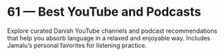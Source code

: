 # 61 — Best YouTube and Podcasts

Explore curated Danish YouTube channels and podcast recommendations that help you absorb language in a relaxed and enjoyable way. Includes Jamalu’s personal favorites for listening practice.